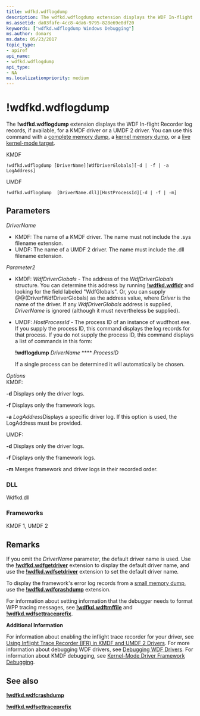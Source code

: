 ```yaml
---
title: wdfkd.wdflogdump
description: The wdfkd.wdflogdump extension displays the WDF In-flight Recorder log records, if available, for a KMDF driver or a UMDF 2 driver. 
ms.assetid: da03fafe-4cc8-4da6-9795-828e69e0df20
keywords: ["wdfkd.wdflogdump Windows Debugging"]
ms.author: domars
ms.date: 05/23/2017
topic_type:
- apiref
api_name:
- wdfkd.wdflogdump
api_type:
- NA
ms.localizationpriority: medium
---
```


# !wdfkd.wdflogdump


The **!wdfkd.wdflogdump** extension displays the WDF In-flight Recorder log records, if available, for a KMDF driver or a UMDF 2 driver. You can use this command with a [complete memory dump](complete-memory-dump.md), a [kernel memory dump](kernel-memory-dump.md), or a [live kernel-mode target](live-kernel-mode-targets.md).

KMDF

```dbgcmd
!wdfkd.wdflogdump [DriverName][WdfDriverGlobals][-d | -f | -a LogAddress]
```

UMDF

```dbgcmd
!wdfkd.wdflogdump  [DriverName.dll][HostProcessId][-d | -f | -m]
```

## <span id="Parameters"></span><span id="parameters"></span><span id="PARAMETERS"></span>Parameters


<span id="_______DriverName______"></span><span id="_______drivername______"></span><span id="_______DRIVERNAME______"></span> *DriverName*   
-   KMDF: The name of a KMDF driver. The name must not include the .sys filename extension.
-   UMDF: The name of a UMDF 2 driver. The name must include the .dll filename extension.

<span id="_______Parameter2______"></span><span id="_______parameter2______"></span><span id="_______PARAMETER2______"></span> *Parameter2*   
-   KMDF: *WdfDriverGlobals* - The address of the *WdfDriverGlobals* structure. You can determine this address by running [**!wdfkd.wdfldr**](-wdfkd-wdfldr.md) and looking for the field labeled "WdfGlobals". Or, you can supply @@(Driver!WdfDriverGlobals) as the address value, where *Driver* is the name of the driver. If any *WdfDriverGlobals* address is supplied, *DriverName* is ignored (although it must nevertheless be supplied).
-   UMDF: *HostProcessId* - The process ID of an instance of wudfhost.exe. If you supply the process ID, this command displays the log records for that process. If you do not supply the process ID, this command displays a list of commands in this form:

    **!wdflogdump** *DriverName* **** *ProcessID*

    If a single process can be determined it will automatically be chosen.

<span id="_______Options______"></span><span id="_______options______"></span><span id="_______OPTIONS______"></span> *Options*   
KMDF:

**-d** Displays only the driver logs.

**-f** Displays only the framework logs.

**-a** *LogAddress*Displays a specific driver log. If this option is used, the LogAddress must be provided.

UMDF:

**-d** Displays only the driver logs.

**-f** Displays only the framework logs.

**-m** Merges framework and driver logs in their recorded order.

### <span id="DLL"></span><span id="dll"></span>DLL

Wdfkd.dll

### <span id="Frameworks"></span><span id="frameworks"></span><span id="FRAMEWORKS"></span>Frameworks

KMDF 1, UMDF 2

Remarks
-------

If you omit the *DriverName* parameter, the default driver name is used. Use the [**!wdfkd.wdfgetdriver**](-wdfkd-wdfgetdriver.md) extension to display the default driver name, and use the [**!wdfkd.wdfsetdriver**](-wdfkd-wdfsetdriver.md) extension to set the default driver name.

To display the framework's error log records from a [small memory dump](small-memory-dump.md), use the [**!wdfkd.wdfcrashdump**](-wdfkd-wdfcrashdump.md) extension.

For information about setting information that the debugger needs to format WPP tracing messages, see [**!wdfkd.wdftmffile**](-wdfkd-wdftmffile.md) and [**!wdfkd.wdfsettraceprefix**](-wdfkd-wdfsettraceprefix.md).

**Additional Information**

For information about enabling the inflight trace recorder for your driver, see [Using Inflight Trace Recorder (IFR) in KMDF and UMDF 2 Drivers](https://msdn.microsoft.com/library/windows/hardware/dn940485). For more information about debugging WDF drivers, see [Debugging WDF Drivers](https://msdn.microsoft.com/library/windows/hardware/ff540790). For information about KMDF debugging, see [Kernel-Mode Driver Framework Debugging](kernel-mode-driver-framework-debugging.md).

## <span id="see_also"></span>See also


[**!wdfkd.wdfcrashdump**](-wdfkd-wdfcrashdump.md)

[**!wdfkd.wdfsettraceprefix**](-wdfkd-wdfsettraceprefix.md)

 

 






